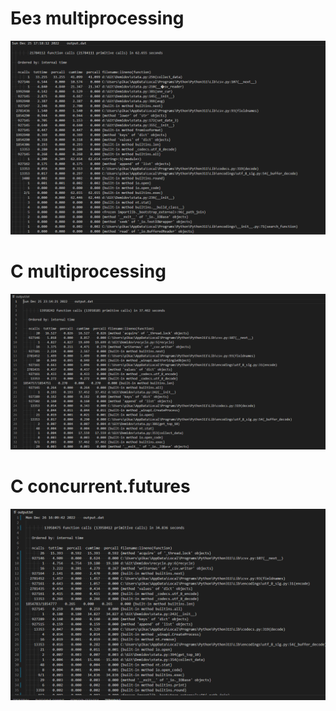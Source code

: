 # Без multiprocessing #
![1](https://raw.githubusercontent.com/StumpyTax/Demidov/prof/prof/5.png)
# C multiprocessing #
![1](https://raw.githubusercontent.com/StumpyTax/Demidov/multi/img/after_multi.png)
# C concurrent.futures #
![1](https://raw.githubusercontent.com/StumpyTax/Demidov/multi2/img/after_conc.png)
